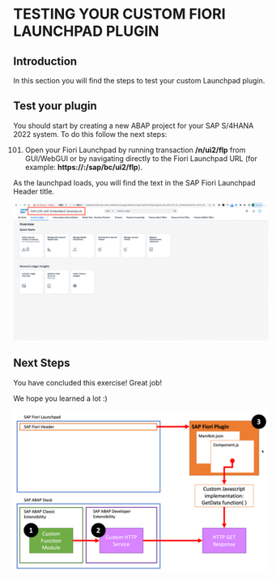 # TESTING YOUR CUSTOM FIORI LAUNCHPAD PLUGIN

## Introduction
In this section you will find the steps to test your custom Launchpad plugin.

## Test your plugin
You should start by creating a new ABAP project for your SAP S/4HANA 2022 system. To do this follow the next steps:

101. Open your Fiori Launchpad by running transaction **/n/ui2/flp** from GUI/WebGUI or by navigating directly to the Fiori Launchpad URL (for example: **https://<Your system FQDN>:<Your system port>/sap/bc/ui2/flp**).

  As the launchpad loads, you will find the text in the SAP Fiori Launchpad Header title.

  ![step101](images/step101.png)

## Next Steps
You have concluded this exercise! Great job!

We hope you learned a lot  :)

  ![Development ARchitecture](images/dev_arch.png)
